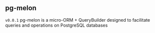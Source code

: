 ## pg-melon
`v0.0.1`
pg-melon is a micro-ORM + QueryBuilder designed to facilitate queries and operations on PostgreSQL databases
